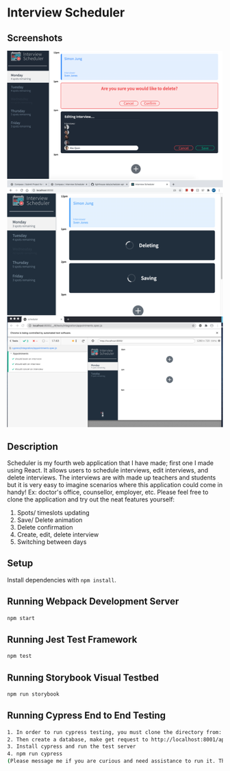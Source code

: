 # Interview Scheduler

## Screenshots
!["Overview"](https://github.com/simon-hb/scheduler/blob/master/docs/overview.png?raw=true)
!["Saving and Deleting"](https://github.com/simon-hb/scheduler/blob/master/docs/saving-deleting.png?raw=true)
!["Cypress E2E Testing"](https://github.com/simon-hb/scheduler/blob/master/docs/cypress-test.png?raw=true)
## Description

Scheduler is my fourth web application that I have made; first one I made using React. It allows users to schedule interviews, edit interviews, and delete interviews. The interviews are with made up teachers and students but it is very easy to imagine scenarios where this application could come in handy! Ex: doctor's office, counsellor, employer, etc. Please feel free to clone the application and try out the neat features yourself:
1. Spots/ timeslots updating
2. Save/ Delete animation
3. Delete confirmation
4. Create, edit, delete interview
5. Switching between days

## Setup

Install dependencies with `npm install`.

## Running Webpack Development Server

```sh
npm start
```

## Running Jest Test Framework

```sh
npm test
```

## Running Storybook Visual Testbed

```sh
npm run storybook
```
## Running Cypress End to End Testing

```sh
1. In order to run cypress testing, you must clone the directory from: https://github.com/lighthouse-labs/scheduler-api
2. Then create a database, make get request to http://localhost:8001/api/debug/reset
3. Install cypress and run the test server
4. npm run cypress
(Please message me if you are curious and need assistance to run it. This automated testing will go through the whole user flow of Scheduler and test that everything functions)
```
